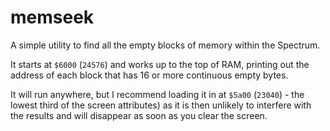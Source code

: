# memseek

A simple utility to find all the empty blocks of memory within the Spectrum.

It starts at ```$6000``` (```24576```) and works up to the top of RAM, printing out the address of each block that has 16 or more continuous empty bytes.

It will run anywhere, but I recommend loading it in at ```$5a00``` (```23040```) - the lowest third of the screen attributes) as it is then unlikely to interfere with the results and will disappear as soon as you clear the screen.
